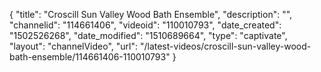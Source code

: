 {
    "title": "Croscill Sun Valley Wood Bath Ensemble",
    "description": "",
    "channelid": "114661406",
    "videoid": "110010793",
    "date_created": "1502526268",
    "date_modified": "1510689664",
    "type": "captivate",
    "layout": "channelVideo",
    "url": "\/latest-videos\/croscill-sun-valley-wood-bath-ensemble\/114661406-110010793"
}